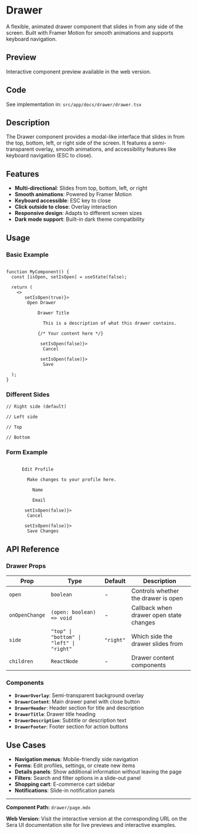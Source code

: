 # Drawer 

A flexible, animated drawer component that slides in from any side of the screen. Built with Framer Motion for smooth animations and supports keyboard navigation.

## Preview

Interactive component preview available in the web version.

## Code

See implementation in: `src/app/docs/drawer/drawer.tsx`

## Description

The Drawer component provides a modal-like interface that slides in from the top, bottom, left, or right side of the screen. It features a semi-transparent overlay, smooth animations, and accessibility features like keyboard navigation (ESC to close).

## Features

- **Multi-directional**: Slides from top, bottom, left, or right
- **Smooth animations**: Powered by Framer Motion
- **Keyboard accessible**: ESC key to close
- **Click outside to close**: Overlay interaction
- **Responsive design**: Adapts to different screen sizes
- **Dark mode support**: Built-in dark theme compatibility

## Usage

### Basic Example

```tsx

function MyComponent() {
  const [isOpen, setIsOpen] = useState(false);

  return (
    <>
       setIsOpen(true)}>
        Open Drawer

            Drawer Title
            
              This is a description of what this drawer contains.

            {/* Your content here */}

             setIsOpen(false)}>
              Cancel
            
             setIsOpen(false)}>
              Save

  );
}
```

### Different Sides

```tsx
// Right side (default)

// Left side

// Top

// Bottom

```

### Form Example

```tsx

      Edit Profile
      
        Make changes to your profile here.

          Name

          Email

       setIsOpen(false)}>
        Cancel
      
       setIsOpen(false)}>
        Save Changes

```

## API Reference

### Drawer Props

| Prop | Type | Default | Description |
|------|------|---------|-------------|
| `open` | `boolean` | - | Controls whether the drawer is open |
| `onOpenChange` | `(open: boolean) => void` | - | Callback when drawer open state changes |
| `side` | `"top" \| "bottom" \| "left" \| "right"` | `"right"` | Which side the drawer slides from |
| `children` | `ReactNode` | - | Drawer content components |

### Components

- **`DrawerOverlay`**: Semi-transparent background overlay
- **`DrawerContent`**: Main drawer panel with close button
- **`DrawerHeader`**: Header section for title and description
- **`DrawerTitle`**: Drawer title heading
- **`DrawerDescription`**: Subtitle or description text
- **`DrawerFooter`**: Footer section for action buttons

## Use Cases

- **Navigation menus**: Mobile-friendly side navigation
- **Forms**: Edit profiles, settings, or create new items
- **Details panels**: Show additional information without leaving the page
- **Filters**: Search and filter options in a slide-out panel
- **Shopping cart**: E-commerce cart sidebar
- **Notifications**: Slide-in notification panels

---

**Component Path:** `drawer/page.mdx`

**Web Version:** Visit the interactive version at the corresponding URL on the Sera UI documentation site for live previews and interactive examples.
